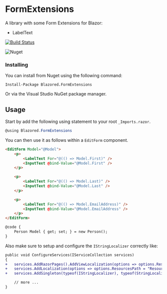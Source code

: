 # FormExtensions
A library with some Form Extensions for Blazor:

- LabelText

[![Build Status](https://dev.azure.com/blazored/FormExtensions/_apis/build/status/Blazored.FormExtensions?branchName=master)](https://dev.azure.com/blazored/FormExtensions/_build/latest?definitionId=11&branchName=master)

![Nuget](https://img.shields.io/nuget/v/blazored.formextensions.svg)

### Installing

You can install from Nuget using the following command:

`Install-Package Blazored.FormExtensions`

Or via the Visual Studio NuGet package manager.

## Usage
Start by add the following using statement to your root `_Imports.razor`.

```csharp
@using Blazored.FormExtensions
```

You can then use it as follows within a `EditForm` component.

```html
<EditForm Model="@Model">
    <p>
        <LabelText For="@(() => Model.First)" />
        <InputText @bind-Value="@Model.First" />
    </p>

    <p>
        <LabelText For="@(() => Model.Last)" />
        <InputText @bind-Value="@Model.Last" />
    </p>

    <p>
        <LabelText For="@(() => Model.EmailAddress)" />
        <InputText @bind-Value="@Model.EmailAddress" />
    </p>
</EditForm>

@code {
    Person Model { get; set; } = new Person();
}
```

Also make sure to setup and configure the `IStringLocalizer` correctly like:
``` diff
public void ConfigureServices(IServiceCollection services)
{
+   services.AddRazorPages().AddViewLocalization(options => options.ResourcesPath = "Resources");
+	services.AddLocalization(options => options.ResourcesPath = "Resources");
+   services.AddSingleton(typeof(IStringLocalizer), typeof(StringLocalizer<SharedLocalization.SharedResources>));

	// more ...
}
```